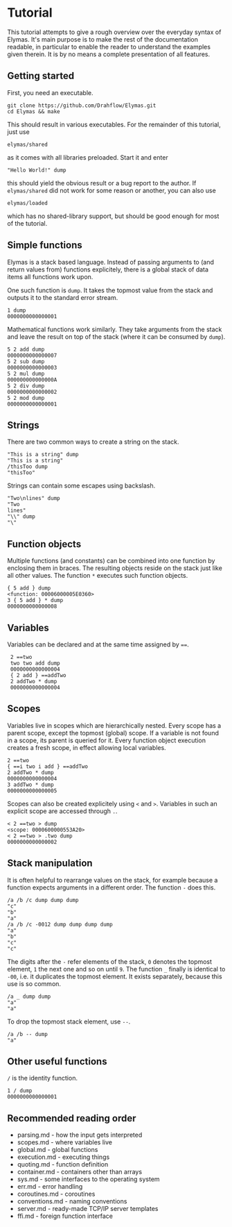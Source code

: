 Tutorial
========

This tutorial attempts to give a rough overview over the everyday syntax of Elymas.
It's main purpose is to make the rest of the documentation readable, in particular
to enable the reader to understand the examples given therein. It is by no means
a complete presentation of all features.


Getting started
---------------

First, you need an executable. 

    git clone https://github.com/Drahflow/Elymas.git
    cd Elymas && make

This should result in various executables. For the remainder of this tutorial, just use

    elymas/shared 

as it comes with all libraries preloaded. Start it and enter

    "Hello World!" dump

this should yield the obvious result or a bug report to the author.
If `elymas/shared` did not work for some reason or another, you can also use

    elymas/loaded

which has no shared-library support, but should be good enough for most of the tutorial.


Simple functions
----------------

Elymas is a stack based language. Instead of passing arguments to (and return values from)
functions explicitely, there is a global stack of data items all functions work upon.

One such function is `dump`. It takes the topmost value from the stack and outputs it to
the standard error stream.

    1 dump
    0000000000000001

Mathematical functions work similarly. They take arguments from the stack and leave the
result on top of the stack (where it can be consumed by `dump`).

    5 2 add dump
    0000000000000007
    5 2 sub dump
    0000000000000003
    5 2 mul dump
    000000000000000A
    5 2 div dump
    0000000000000002
    5 2 mod dump
    0000000000000001


Strings
-------

There are two common ways to create a string on the stack.

    "This is a string" dump
    "This is a string"
    /thisToo dump
    "thisToo"

Strings can contain some escapes using backslash.

    "Two\nlines" dump
    "Two
    lines"
    "\\" dump
    "\"


Function objects
----------------

Multiple functions (and constants) can be combined into one function by enclosing them
in braces. The resulting objects reside on the stack just like all other values.
The function `*` executes such function objects.

    { 5 add } dump
    <function: 00006000005E0360>
    3 { 5 add } * dump
    0000000000000008


Variables
---------

Variables can be declared and at the same time assigned by `==`.

     2 ==two
     two two add dump
     0000000000000004
     { 2 add } ==addTwo
     2 addTwo * dump
     0000000000000004


Scopes
------

Variables live in scopes which are hierarchically nested. Every scope has a parent scope,
except the topmost (global) scope. If a variable is not found in a scope, its parent is
queried for it. Every function object execution creates a fresh scope, in effect allowing
local variables.

    2 ==two
    { ==i two i add } ==addTwo
    2 addTwo * dump
    0000000000000004
    3 addTwo * dump
    0000000000000005

Scopes can also be created explicitely using `<` and `>`. Variables in such an explicit
scope are accessed through `.`.

    < 2 ==two > dump
    <scope: 0000600000553A20>
    < 2 ==two > .two dump
    0000000000000002


Stack manipulation
------------------

It is often helpful to rearrange values on the stack, for example because a function
expects arguments in a different order. The function `-` does this.

    /a /b /c dump dump dump
    "c"
    "b"
    "a"
    /a /b /c -0012 dump dump dump dump
    "a"
    "b"
    "c"
    "c"

The digits after the `-` refer elements of the stack, `0` denotes the topmost element,
`1` the next one and so on until `9`. The function `_` finally is identical to `-00`,
i.e. it duplicates the topmost element. It exists separately, because this use is so
common.

    /a _ dump dump
    "a"
    "a"

To drop the topmost stack element, use `--`.

    /a /b -- dump
    "a"


Other useful functions
----------------------

`/` is the identity function.

    1 / dump
    0000000000000001


Recommended reading order
-------------------------

* parsing.md - how the input gets interpreted
* scopes.md - where variables live
* global.md - global functions
* execution.md - executing things
* quoting.md - function definition
* container.md - containers other than arrays
* sys.md - some interfaces to the operating system
* err.md - error handling
* coroutines.md - coroutines
* conventions.md - naming conventions
* server.md - ready-made TCP/IP server templates
* ffi.md - foreign function interface
